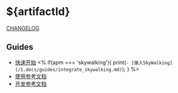 # ${artifactId}

[CHANGELOG](./CHANGELOG.md)

## Guides

- [快速开始](/1.docs/guides/quickly_start.md)
<%
if(apm === 'skywalking'){
    print(`- [接入SkyWalking](/1.docs/guides/integrate_skywalking.md)`);
}
%>
- [使用参考文档](/1.docs/guides/reference.md)
- [开发参考文档](/1.docs/guides/dev_reference.md)
